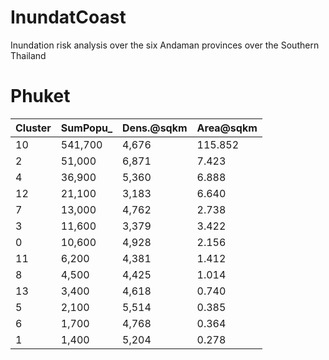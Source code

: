 # InundatCoast
Inundation risk analysis over the six Andaman provinces over the Southern Thailand

# Phuket

|   Cluster | SumPopu_   |   Dens.@sqkm |   Area@sqkm |
|-----------|------------|--------------|-------------|
|        10 | 541,700    |        4,676 |     115.852 |
|         2 | 51,000     |        6,871 |       7.423 |
|         4 | 36,900     |        5,360 |       6.888 |
|        12 | 21,100     |        3,183 |       6.640 |
|         7 | 13,000     |        4,762 |       2.738 |
|         3 | 11,600     |        3,379 |       3.422 |
|         0 | 10,600     |        4,928 |       2.156 |
|        11 | 6,200      |        4,381 |       1.412 |
|         8 | 4,500      |        4,425 |       1.014 |
|        13 | 3,400      |        4,618 |       0.740 |
|         5 | 2,100      |        5,514 |       0.385 |
|         6 | 1,700      |        4,768 |       0.364 |
|         1 | 1,400      |        5,204 |       0.278 |
